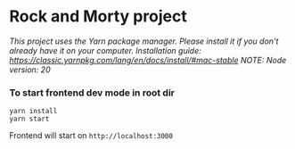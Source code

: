 # Rock and Morty project

_This project uses the Yarn package manager. Please install it if you don't already have it on your computer. Installation guide: https://classic.yarnpkg.com/lang/en/docs/install/#mac-stable_
_NOTE: Node version: 20_

### To start frontend dev mode in root dir

```
yarn install
yarn start
```

Frontend will start on `http://localhost:3000`
